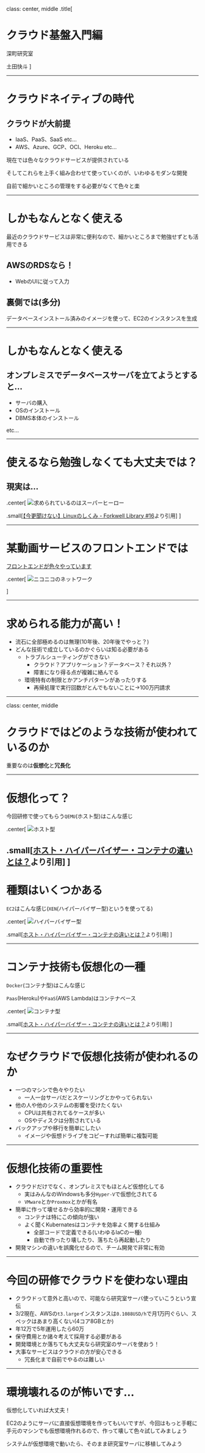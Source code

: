 class: center, middle
.title[
# クラウド基盤入門編

深町研究室

土田快斗
]

---
# クラウドネイティブの時代
## クラウドが大前提
- IaaS、PaaS、SaaS etc…
- AWS、Azure、GCP、OCI、Heroku etc…

現在では色々なクラウドサービスが提供されている

そしてこれらを上手く組み合わせて使っていくのが、いわゆるモダンな開発

自前で細かいところの管理をする必要がなくて色々と楽

---
# しかもなんとなく使える
最近のクラウドサービスは非常に便利なので、細かいところまで勉強せずとも活用できる

## AWSのRDSなら！
- WebのUIに従って入力

## 裏側では(多分)
データベースインストール済みのイメージを使って、EC2のインスタンスを生成

---
# しかもなんとなく使える
## オンプレミスでデータベースサーバを立てようとすると…
- サーバの購入
- OSのインストール
- DBMS本体のインストール

etc...

---
# 使えるなら勉強しなくても大丈夫では？
## 現実は…
.center[
![求められているのはスーパーヒーロー](./image/superhero.png)

.small[[【今更聞けない】Linuxのしくみ - Forkwell Library #16](https://www.youtube.com/watch?v=Il6JLfJIV9E)より引用]
]

---
# 某動画サービスのフロントエンドでは
[フロントエンドが色々やっています](https://dwango.github.io/nicolive-kubernetes-migration-handbook-2022/docs/network/architecture/)

.center[
![ニコニコのネットワーク](https://dwango.github.io/nicolive-kubernetes-migration-handbook-2022/docs/network/kubernetes-network.svg)

]

---
# 求められる能力が高い！
- 流石に全部極めるのは無理(10年後、20年後でやっと？)
- どんな技術で成立しているのかぐらいは知る必要がある
    - トラブルシューティングができない
        - クラウド？アプリケーション？データベース？それ以外？
        - 障害になり得る点が複雑に絡んでる
    - 環境特有の制限とかアンチパターンがあったりする
        - 再帰処理で実行回数がとんでもないことに→100万円請求

---
class: center, middle
# クラウドではどのような技術が使われているのか
重要なのは**仮想化**と**冗長化**

---
# 仮想化って？
今回研修で使ってもらう`QEMU`(ホスト型)はこんな感じ

.center[
![ホスト型](https://www.itmanage.co.jp/column/virtualization-server-integration/img/img_host.png)

.small[[ホスト・ハイパーバイザー・コンテナの違いとは？](https://www.itmanage.co.jp/column/virtualization-server-integration/)より引用]
]
---
# 種類はいくつかある
`EC2`はこんな感じ(`XEN`(ハイパーバイザー型)というを使ってる)

.center[
![ハイパーバイザー型](https://www.itmanage.co.jp/column/virtualization-server-integration/img/img_hypervisor.png)

.small[[ホスト・ハイパーバイザー・コンテナの違いとは？](https://www.itmanage.co.jp/column/virtualization-server-integration/)より引用]
]

---
# コンテナ技術も仮想化の一種
`Docker`(コンテナ型)はこんな感じ

`Paas`(Heroku)や`FaaS`(AWS Lambda)はコンテナベース

.center[
![コンテナ型](https://www.itmanage.co.jp/column/virtualization-server-integration/img/img_container.png)

.small[[ホスト・ハイパーバイザー・コンテナの違いとは？](https://www.itmanage.co.jp/column/virtualization-server-integration/)より引用]
]

---
# なぜクラウドで仮想化技術が使われるのか
- 一つのマシンで色々やりたい
    - 一人一台サーバだとスケーリングとかやってられない
- 他の人や他のシステムの影響を受けたくない
    - CPUは共有されてるケースが多い
    - OSやディスクは分割されている
- バックアップや移行を簡単にしたい
    - イメージや仮想ドライブをコピーすれば簡単に複製可能

---
# 仮想化技術の重要性
- クラウドだけでなく、オンプレミスでもほとんど仮想化してる
    - 実はみんなのWindowsも多分`Hyper-V`で仮想化されてる
    - `VMware`とか`Proxmox`とかが有名
- 簡単に作って壊せるから効率的に開発・運用できる
    - コンテナは特にこの傾向が強い
    - よく聞くKubernatesはコンテナを効率よく関する仕組み
        - 全部コードで定義できる(いわゆるIaCの一種)
        - 自動で作ったり壊したり、落ちたら再起動したり
- 開発マシンの違いを誤魔化せるので、チーム開発で非常に有効

---
# 今回の研修でクラウドを使わない理由
- クラウドって意外と高いので、可能なら研究室サーバ使っていこうという宣伝
- 3/2現在、AWSの`t3.large`インスタンスは`0.1088USD/h`で月1万円ぐらい、スペックはあまり高くない(4コア8GBとか)
- 年12万で5年運用したら60万
- 保守費用とか諸々考えて採用する必要がある
- 開発環境とか落ちても大丈夫なら研究室のサーバを使おう！
- 大事なサービスはクラウドの方が安心できる
    - 冗長化まで自前でやるのは難しい

---
# 環境壊れるのが怖いです…
仮想化していれば大丈夫！

EC2のようにサーバに直接仮想環境を作ってもいいですが、今回はもっと手軽に手元のマシンでも仮想環境作れるので、作って壊して色々試してみましょう

システムが仮想環境で動いたら、そのまま研究室サーバに移植してみよう


